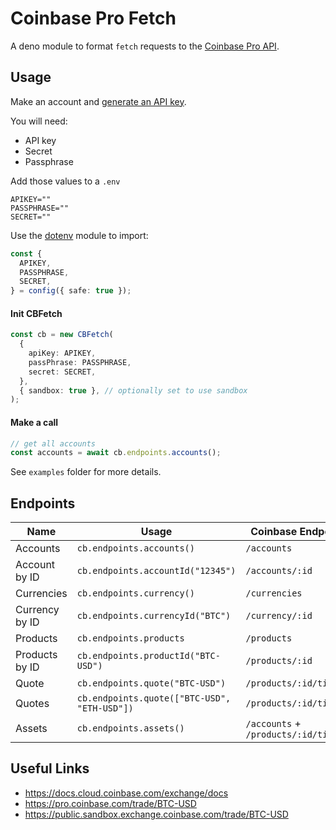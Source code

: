 # Coinbase Pro Fetch

A deno module to format `fetch` requests to the
[Coinbase Pro API](https://docs.cloud.coinbase.com/exchange/docs/welcome).

## Usage

Make an account and
[generate an API key](https://docs.cloud.coinbase.com/exchange/docs/authorization-and-authentication).

You will need:

- API key
- Secret
- Passphrase

Add those values to a `.env`

```env
APIKEY=""
PASSPHRASE=""
SECRET=""
```

Use the [dotenv](https://deno.land/x/dotenv/mod.ts) module to import:

```typescript
const {
  APIKEY,
  PASSPHRASE,
  SECRET,
} = config({ safe: true });
```

#### Init CBFetch

```typescript
const cb = new CBFetch(
  {
    apiKey: APIKEY,
    passPhrase: PASSPHRASE,
    secret: SECRET,
  },
  { sandbox: true }, // optionally set to use sandbox
);
```

#### Make a call

```typescript
// get all accounts
const accounts = await cb.endpoints.accounts();
```

See `examples` folder for more details.

## Endpoints

| Name           | Usage                                        | Coinbase Endpoint                    |
| -------------- | -------------------------------------------- | ------------------------------------ |
| Accounts       | `cb.endpoints.accounts()`                    | `/accounts`                          |
| Account by ID  | `cb.endpoints.accountId("12345")`            | `/accounts/:id`                      |
| Currencies     | `cb.endpoints.currency()`                    | `/currencies`                        |
| Currency by ID | `cb.endpoints.currencyId("BTC")`             | `/currency/:id`                      |
| Products       | `cb.endpoints.products`                      | `/products`                          |
| Products by ID | `cb.endpoints.productId("BTC-USD")`          | `/products/:id`                      |
| Quote          | `cb.endpoints.quote("BTC-USD")`              | `/products/:id/ticker`               |
| Quotes         | `cb.endpoints.quote(["BTC-USD", "ETH-USD"])` | `/products/:id/ticker`               |
| Assets         | `cb.endpoints.assets()`                      | `/accounts` + `/products/:id/ticker` |

## Useful Links

- https://docs.cloud.coinbase.com/exchange/docs
- https://pro.coinbase.com/trade/BTC-USD
- https://public.sandbox.exchange.coinbase.com/trade/BTC-USD
